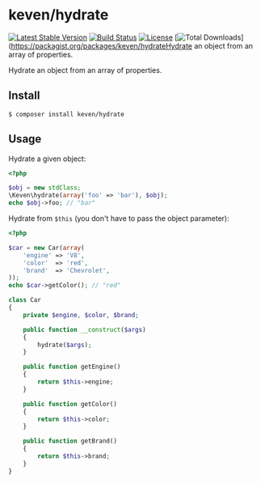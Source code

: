 # keven/hydrate

[![Latest Stable Version](https://poser.pugx.org/kevengodet/hydrate/v/stable)](https://packagist.org/packages/keven/hydrate)
[![Build Status](https://travis-ci.org/kevengodet/hydrate.svg)](https://travis-ci.org/kevengodet/hydrate)
[![License](https://poser.pugx.org/keven/hydrate/license)](https://packagist.org/packages/keven/hydrate)
[![Total Downloads](https://poser.pugx.org/keven/hydrate/downloads)](https://packagist.org/packages/keven/hydrateHydrate an object from an array of properties.

Hydrate an object from an array of properties.

## Install

```shell
$ composer install keven/hydrate
```

## Usage

Hydrate a given object:

```php
<?php

$obj = new stdClass;
\Keven\hydrate(array('foo' => 'bar'), $obj);
echo $obj->foo; // "bar"
```

Hydrate from `$this` (you don't have to pass the object parameter):

```php
<?php

$car = new Car(array(
    'engine' => 'V8',
    'color'  => 'red',
    'brand'  => 'Chevrolet',
));
echo $car->getColor(); // "red"

class Car
{
    private $engine, $color, $brand;

    public function __construct($args)
    {
        hydrate($args);
    }

    public function getEngine()
    {
        return $this->engine;
    }

    public function getColor()
    {
        return $this->color;
    }

    public function getBrand()
    {
        return $this->brand;
    }
}
```